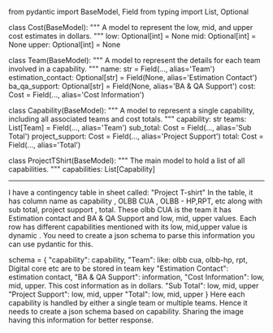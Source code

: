from pydantic import BaseModel, Field
from typing import List, Optional

class Cost(BaseModel):
    """
    A model to represent the low, mid, and upper cost estimates in dollars.
    """
    low: Optional[int] = None
    mid: Optional[int] = None
    upper: Optional[int] = None

class Team(BaseModel):
    """
    A model to represent the details for each team involved in a capability.
    """
    name: str = Field(..., alias='Team')
    estimation_contact: Optional[str] = Field(None, alias='Estimation Contact')
    ba_qa_support: Optional[str] = Field(None, alias='BA & QA Support')
    cost: Cost = Field(..., alias='Cost Information')

class Capability(BaseModel):
    """
    A model to represent a single capability, including all associated teams and cost totals.
    """
    capability: str
    teams: List[Team] = Field(..., alias='Team')
    sub_total: Cost = Field(..., alias='Sub Total')
    project_support: Cost = Field(..., alias='Project Support')
    total: Cost = Field(..., alias='Total')

class ProjectTShirt(BaseModel):
    """
    The main model to hold a list of all capabilities.
    """
    capabilities: List[Capability]

-----------------------------------------------------------------------------------------------
I have a contingency table in sheet called: "Project T-shirt"
In the table, it has column name as capability , OLBB CUA , OLBB - HP,RPT, etc along with sub total, project support , total. 
These olbb CUA is the team it has Estimation contact and BA & QA Support and low, mid, upper values. Each row has different capabilities mentioned with its
low, mid,upper value is dynamic .
You need to create a json schema to parse this information you can use pydantic for this.

schema = {  "capability": capability,
            "Team": like: olbb cua, olbb-hp, rpt, Digital core etc are to be stored in team key
            "Estimation Contact": estimation contact,
            "BA & QA Support": information,
            "Cost Information": low, mid, upper. This cost information as in dollars.
	    "Sub Total": low, mid, upper
	    "Project Support": low, mid, upper
	    "Total": low, mid, upper
        }
Here each capability is handled by either a single team or multiple teams. Hence it needs to create a json schema based on capability.
Sharing the image having this information for better response.
